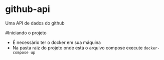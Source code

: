 # github-api
Uma API de dados do github

#Iniciando o projeto
  - É necessário ter o docker em sua máquina
  - Na pasta raiz do projeto onde está o arquivo compose execute `docker-compose up`
